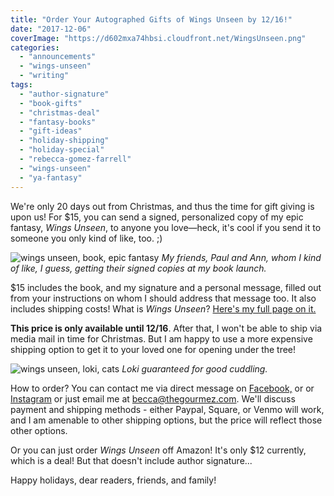 ```yaml
---
title: "Order Your Autographed Gifts of Wings Unseen by 12/16!"
date: "2017-12-06"
coverImage: "https://d602mxa74hbsi.cloudfront.net/WingsUnseen.png"
categories:
  - "announcements"
  - "wings-unseen"
  - "writing"
tags:
  - "author-signature"
  - "book-gifts"
  - "christmas-deal"
  - "fantasy-books"
  - "gift-ideas"
  - "holiday-shipping"
  - "holiday-special"
  - "rebecca-gomez-farrell"
  - "wings-unseen"
  - "ya-fantasy"
---
```


We're only 20 days out from Christmas, and thus the time for gift giving is upon us! For $15, you can send a signed, personalized copy of my epic fantasy, _Wings Unseen_, to anyone you love—heck, it's cool if you send it to someone you only kind of like, too. ;)

![wings unseen, book, epic fantasy](https://d2ypg8o05lff0b.cloudfront.net/wp-content/uploads/sites/3/2017/12/Octopus-Launch-15.jpg) *My friends, Paul and Ann, whom I kind of like, I guess, getting their signed copies at my book launch.*

$15 includes the book, and my signature and a personal message, filled out from your instructions on whom I should address that message too. It also includes shipping costs! What is _Wings Unseen_? [Here's my full page on it.](https://rebeccagomezfarrell.com/fiction/wings-unseen/)

**This price is only available until 12/16**. After that, I won't be able to ship via media mail in time for Christmas. But I am happy to use a more expensive shipping option to get it to your loved one for opening under the tree!

![wings unseen, loki, cats](https://d2ypg8o05lff0b.cloudfront.net/wp-content/uploads/sites/3/2017/12/Loki-Wings-Unseen-2-500x375.jpg) *Loki guaranteed for good cuddling.*

How to order? You can contact me via direct message on [Facebook,](https://www.facebook.com/thegourmez) or or [Instagram](https://www.instagram.com/thegourmez/) or just email me at [becca@thegourmez.com](mailto:becca@thegourmez.com). We'll discuss payment and shipping methods - either Paypal, Square, or Venmo will work, and I am amenable to other shipping options, but the price will reflect those other options.

Or you can just order _Wings Unseen_ off Amazon! It's only $12 currently, which is a deal! But that doesn't include author signature...

Happy holidays, dear readers, friends, and family!
